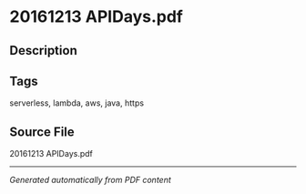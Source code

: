 # 20161213 APIDays.pdf

## Description

## Tags
serverless, lambda, aws, java, https

## Source File
20161213 APIDays.pdf

---
*Generated automatically from PDF content*

